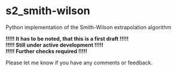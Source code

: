 # s2_smith-wilson
 Python implementation of the Smith-Wilson extrapolation algorithm

__!!!!! It has to be noted, that this is a first draft !!!!!__<br>
__!!!!! Still under active development !!!!!__<br>
__!!!!! Further checks required !!!!!__<br>

Please let me know if you have any comments or feedback.